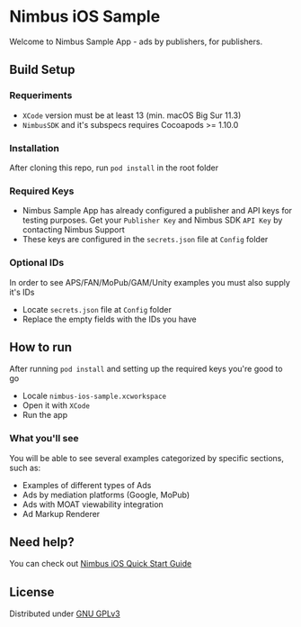 # Nimbus iOS Sample

Welcome to Nimbus Sample App - ads by publishers, for publishers.

## Build Setup

### Requeriments
- `XCode` version must be at least 13 (min. macOS Big Sur 11.3)
- `NimbusSDK` and it's subspecs requires Cocoapods >= 1.10.0

### Installation
After cloning this repo, run `pod install` in the root folder

### Required Keys
- Nimbus Sample App has already configured a publisher and API keys for testing purposes. Get your `Publisher Key` and Nimbus SDK `API Key` by contacting Nimbus Support
- These keys are configured in the `secrets.json` file at `Config` folder

### Optional IDs
In order to see APS/FAN/MoPub/GAM/Unity examples you must also supply it's IDs
- Locate `secrets.json` file at `Config` folder
- Replace the empty fields with the IDs you have

## How to run
After running `pod install` and setting up the required keys you're good to go
- Locale `nimbus-ios-sample.xcworkspace`
- Open it with `XCode`
- Run the app

### What you'll see
You will be able to see several examples categorized by specific sections, such as:
- Examples of different types of Ads
- Ads by mediation platforms (Google, MoPub)
- Ads with MOAT viewability integration
- Ad Markup Renderer

## Need help?
You can check out [Nimbus iOS Quick Start Guide](https://adsbynimbus-public.s3.amazonaws.com/iOS/docs/1.11.1/docs/index.html)

## License
Distributed under [GNU GPLv3](https://choosealicense.com/licenses/gpl-3.0/)
